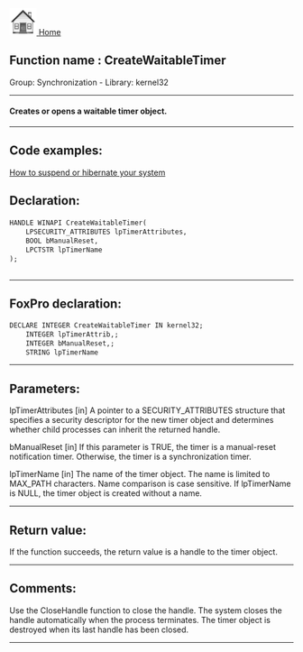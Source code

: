 [<img src="../../images/home.png"> Home ](https://github.com/VFPX/Win32API)  

## Function name : CreateWaitableTimer
Group: Synchronization - Library: kernel32    
***  


#### Creates or opens a waitable timer object.
***  


## Code examples:
[How to suspend or hibernate your system](../../samples/sample_395.md)  

## Declaration:
```foxpro  
HANDLE WINAPI CreateWaitableTimer(
	LPSECURITY_ATTRIBUTES lpTimerAttributes,
	BOOL bManualReset,
	LPCTSTR lpTimerName
);
  
```  
***  


## FoxPro declaration:
```foxpro  
DECLARE INTEGER CreateWaitableTimer IN kernel32;
	INTEGER lpTimerAttrib,;
	INTEGER bManualReset,;
	STRING lpTimerName  
```  
***  


## Parameters:
lpTimerAttributes 
[in] A pointer to a SECURITY_ATTRIBUTES structure that specifies a security descriptor for the new timer object and determines whether child processes can inherit the returned handle. 

bManualReset 
[in] If this parameter is TRUE, the timer is a manual-reset notification timer. Otherwise, the timer is a synchronization timer. 

lpTimerName 
[in] The name of the timer object. The name is limited to MAX_PATH characters. Name comparison is case sensitive. If lpTimerName is NULL, the timer object is created without a name.
  
***  


## Return value:
If the function succeeds, the return value is a handle to the timer object.  
***  


## Comments:
Use the CloseHandle function to close the handle. The system closes the handle automatically when the process terminates. The timer object is destroyed when its last handle has been closed.  
  
***  

